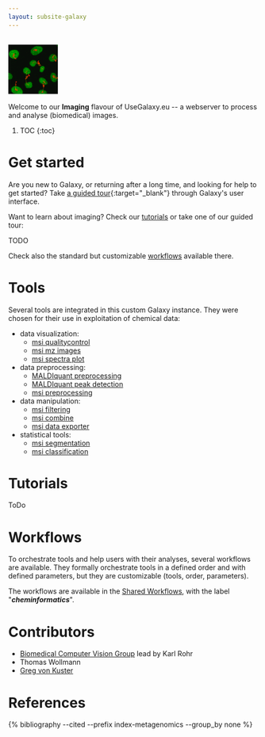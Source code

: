 ```yaml
---
layout: subsite-galaxy
---
```



<br/>
<img src="/assets/media/imaging.png" height="100px" alt="Cheminformatics"/>

Welcome to our **Imaging** flavour of UseGalaxy.eu -- a webserver to process and analyse (biomedical) images.


1. TOC
{:toc}


# Get started

Are you new to Galaxy, or returning after a long time, and looking for help to get started? Take [a guided tour](https://imaging.usegalaxy.eu/tours/core.galaxy_ui){:target="_blank"} through Galaxy's user interface.

Want to learn about imaging? Check our [tutorials](#tutorials) or take one of our guided tour:

TODO

Check also the standard but customizable [workflows](#workflows) available there.

# Tools

Several tools are integrated in this custom Galaxy instance. They were chosen for their use in exploitation of chemical data:

 * data visualization:
   * [msi qualitycontrol](https://usegalaxy.eu/root?tool_id=toolshed.g2.bx.psu.edu/repos/galaxyp/cardinal_quality_report/cardinal_quality_report/)
   * [msi mz images](https://usegalaxy.eu/root?tool_id=toolshed.g2.bx.psu.edu/repos/galaxyp/cardinal_mz_images/cardinal_mz_images/)
   * [msi spectra plot](https://usegalaxy.eu/root?tool_id=toolshed.g2.bx.psu.edu/repos/galaxyp/cardinal_spectra_plots/cardinal_spectra_plots/)
 * data preprocessing:
   * [MALDIquant preprocessing](https://usegalaxy.eu/root?tool_id=toolshed.g2.bx.psu.edu/repos/galaxyp/maldi_quant_preprocessing/maldi_quant_preprocessing/)
   * [MALDIquant peak detection](https://usegalaxy.eu/root?tool_id=toolshed.g2.bx.psu.edu/repos/galaxyp/maldi_quant_peak_detection/maldi_quant_peak_detection/)
   * [msi preprocessing](https://usegalaxy.eu/root?tool_id=toolshed.g2.bx.psu.edu/repos/galaxyp/cardinal_preprocessing/cardinal_preprocessing/)
 * data manipulation:
   * [msi filtering](https://usegalaxy.eu/root?tool_id=toolshed.g2.bx.psu.edu/repos/galaxyp/cardinal_filtering/cardinal_filtering/)
   * [msi combine](https://usegalaxy.eu/root?tool_id=toolshed.g2.bx.psu.edu/repos/galaxyp/cardinal_combine/cardinal_combine/)
   * [msi data exporter](https://usegalaxy.eu/root?tool_id=toolshed.g2.bx.psu.edu/repos/galaxyp/cardinal_data_exporter/cardinal_data_exporter/)
 * statistical tools:
   * [msi segmentation](https://usegalaxy.eu/root?tool_id=toolshed.g2.bx.psu.edu/repos/galaxyp/cardinal_segmentations/cardinal_segmentations/)
   * [msi classification](https://usegalaxy.eu/root?tool_id=toolshed.g2.bx.psu.edu/repos/galaxyp/cardinal_classification/cardinal_classification/)


# Tutorials

ToDo

# Workflows

To orchestrate tools and help users with their analyses, several workflows are available. They formally orchestrate tools in a defined order and with defined parameters, but they are customizable (tools, order, parameters).

The workflows are available in the [Shared Workflows](https://cheminformatics.usegalaxy.eu/workflows/list_published), with the label "***cheminformatics***".

# Contributors

  * [Biomedical Computer Vision Group](http://www.bioquant.uni-heidelberg.de/research/groups/biomedical_computer_vision.html) lead by Karl Rohr
  * Thomas Wollmann
  * [Greg von Kuster](https://github.com/gregvonkuster)

# References

{% bibliography --cited --prefix index-metagenomics --group_by none %}
